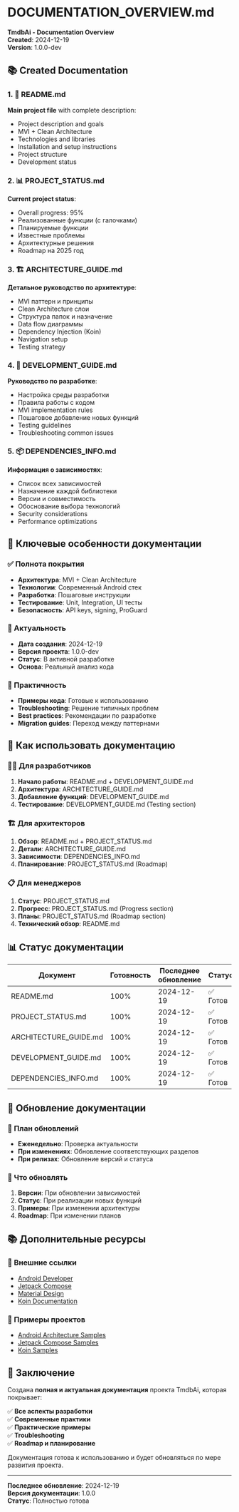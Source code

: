 # DOCUMENTATION_OVERVIEW.md

**TmdbAi - Documentation Overview**  
**Created**: 2024-12-19  
**Version**: 1.0.0-dev

## 📚 Created Documentation

### 1. 📖 README.md
**Main project file** with complete description:
- Project description and goals
- MVI + Clean Architecture
- Technologies and libraries
- Installation and setup instructions
- Project structure
- Development status

### 2. 📊 PROJECT_STATUS.md
**Current project status**:
- Overall progress: 95%
- Реализованные функции (с галочками)
- Планируемые функции
- Известные проблемы
- Архитектурные решения
- Roadmap на 2025 год

### 3. 🏗️ ARCHITECTURE_GUIDE.md
**Детальное руководство по архитектуре**:
- MVI паттерн и принципы
- Clean Architecture слои
- Структура папок и назначение
- Data flow диаграммы
- Dependency Injection (Koin)
- Navigation setup
- Testing strategy

### 4. 🚀 DEVELOPMENT_GUIDE.md
**Руководство по разработке**:
- Настройка среды разработки
- Правила работы с кодом
- MVI implementation rules
- Пошаговое добавление новых функций
- Testing guidelines
- Troubleshooting common issues

### 5. 📦 DEPENDENCIES_INFO.md
**Информация о зависимостях**:
- Список всех зависимостей
- Назначение каждой библиотеки
- Версии и совместимость
- Обоснование выбора технологий
- Security considerations
- Performance optimizations

## 🎯 Ключевые особенности документации

### ✅ Полнота покрытия
- **Архитектура**: MVI + Clean Architecture
- **Технологии**: Современный Android стек
- **Разработка**: Пошаговые инструкции
- **Тестирование**: Unit, Integration, UI тесты
- **Безопасность**: API keys, signing, ProGuard

### 🔄 Актуальность
- **Дата создания**: 2024-12-19
- **Версия проекта**: 1.0.0-dev
- **Статус**: В активной разработке
- **Основа**: Реальный анализ кода

### 📱 Практичность
- **Примеры кода**: Готовые к использованию
- **Troubleshooting**: Решение типичных проблем
- **Best practices**: Рекомендации по разработке
- **Migration guides**: Переход между паттернами

## 🚀 Как использовать документацию

### 👨‍💻 Для разработчиков
1. **Начало работы**: README.md + DEVELOPMENT_GUIDE.md
2. **Архитектура**: ARCHITECTURE_GUIDE.md
3. **Добавление функций**: DEVELOPMENT_GUIDE.md
4. **Тестирование**: DEVELOPMENT_GUIDE.md (Testing section)

### 🏗️ Для архитекторов
1. **Обзор**: README.md + PROJECT_STATUS.md
2. **Детали**: ARCHITECTURE_GUIDE.md
3. **Зависимости**: DEPENDENCIES_INFO.md
4. **Планирование**: PROJECT_STATUS.md (Roadmap)

### 📋 Для менеджеров
1. **Статус**: PROJECT_STATUS.md
2. **Прогресс**: PROJECT_STATUS.md (Progress section)
3. **Планы**: PROJECT_STATUS.md (Roadmap section)
4. **Технический обзор**: README.md

## 📊 Статус документации

| Документ | Готовность | Последнее обновление | Статус |
|----------|------------|---------------------|---------|
| README.md | 100% | 2024-12-19 | ✅ Готов |
| PROJECT_STATUS.md | 100% | 2024-12-19 | ✅ Готов |
| ARCHITECTURE_GUIDE.md | 100% | 2024-12-19 | ✅ Готов |
| DEVELOPMENT_GUIDE.md | 100% | 2024-12-19 | ✅ Готов |
| DEPENDENCIES_INFO.md | 100% | 2024-12-19 | ✅ Готов |

## 🔄 Обновление документации

### 📅 План обновлений
- **Еженедельно**: Проверка актуальности
- **При изменениях**: Обновление соответствующих разделов
- **При релизах**: Обновление версий и статуса

### 📝 Что обновлять
1. **Версии**: При обновлении зависимостей
2. **Статус**: При реализации новых функций
3. **Примеры**: При изменении архитектуры
4. **Roadmap**: При изменении планов

## 📚 Дополнительные ресурсы

### 🔗 Внешние ссылки
- [Android Developer](https://developer.android.com/)
- [Jetpack Compose](https://developer.android.com/jetpack/compose)
- [Material Design](https://material.io/)
- [Koin Documentation](https://insert-koin.io/)

### 📱 Примеры проектов
- [Android Architecture Samples](https://github.com/android/architecture-samples)
- [Jetpack Compose Samples](https://github.com/android/compose-samples)
- [Koin Samples](https://github.com/InsertKoinIO/koin-samples)

## 🎉 Заключение

Создана **полная и актуальная документация** проекта TmdbAi, которая покрывает:

✅ **Все аспекты разработки**  
✅ **Современные практики**  
✅ **Практические примеры**  
✅ **Troubleshooting**  
✅ **Roadmap и планирование**  

Документация готова к использованию и будет обновляться по мере развития проекта.

---

**Последнее обновление**: 2024-12-19  
**Версия документации**: 1.0.0  
**Статус**: Полностью готова
